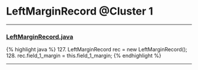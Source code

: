 # LeftMarginRecord @Cluster 1

***

### [LeftMarginRecord.java](https://searchcode.com/codesearch/view/15642514/)
{% highlight java %}
127. LeftMarginRecord rec = new LeftMarginRecord();
128. rec.field_1_margin = this.field_1_margin;
{% endhighlight %}

***

